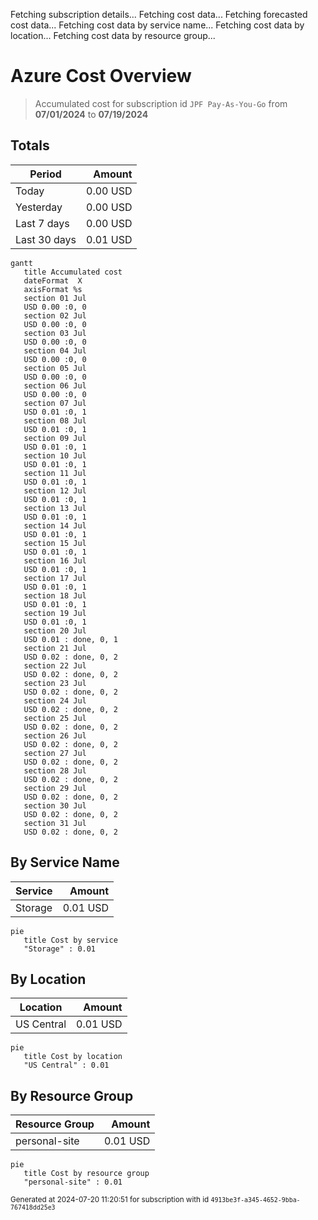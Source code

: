 Fetching subscription details...
Fetching cost data...
Fetching forecasted cost data...
Fetching cost data by service name...
Fetching cost data by location...
Fetching cost data by resource group...
# Azure Cost Overview

> Accumulated cost for subscription id `JPF Pay-As-You-Go` from **07/01/2024** to **07/19/2024**

## Totals

|Period|Amount|
|---|---:|
|Today|0.00 USD|
|Yesterday|0.00 USD|
|Last 7 days|0.00 USD|
|Last 30 days|0.01 USD|

```mermaid
gantt
   title Accumulated cost
   dateFormat  X
   axisFormat %s
   section 01 Jul
   USD 0.00 :0, 0
   section 02 Jul
   USD 0.00 :0, 0
   section 03 Jul
   USD 0.00 :0, 0
   section 04 Jul
   USD 0.00 :0, 0
   section 05 Jul
   USD 0.00 :0, 0
   section 06 Jul
   USD 0.00 :0, 0
   section 07 Jul
   USD 0.01 :0, 1
   section 08 Jul
   USD 0.01 :0, 1
   section 09 Jul
   USD 0.01 :0, 1
   section 10 Jul
   USD 0.01 :0, 1
   section 11 Jul
   USD 0.01 :0, 1
   section 12 Jul
   USD 0.01 :0, 1
   section 13 Jul
   USD 0.01 :0, 1
   section 14 Jul
   USD 0.01 :0, 1
   section 15 Jul
   USD 0.01 :0, 1
   section 16 Jul
   USD 0.01 :0, 1
   section 17 Jul
   USD 0.01 :0, 1
   section 18 Jul
   USD 0.01 :0, 1
   section 19 Jul
   USD 0.01 :0, 1
   section 20 Jul
   USD 0.01 : done, 0, 1
   section 21 Jul
   USD 0.02 : done, 0, 2
   section 22 Jul
   USD 0.02 : done, 0, 2
   section 23 Jul
   USD 0.02 : done, 0, 2
   section 24 Jul
   USD 0.02 : done, 0, 2
   section 25 Jul
   USD 0.02 : done, 0, 2
   section 26 Jul
   USD 0.02 : done, 0, 2
   section 27 Jul
   USD 0.02 : done, 0, 2
   section 28 Jul
   USD 0.02 : done, 0, 2
   section 29 Jul
   USD 0.02 : done, 0, 2
   section 30 Jul
   USD 0.02 : done, 0, 2
   section 31 Jul
   USD 0.02 : done, 0, 2
```

## By Service Name

|Service|Amount|
|---|---:|
|Storage|0.01 USD|

```mermaid
pie
   title Cost by service
   "Storage" : 0.01
```

## By Location

|Location|Amount|
|---|---:|
|US Central|0.01 USD|

```mermaid
pie
   title Cost by location
   "US Central" : 0.01
```

## By Resource Group

|Resource Group|Amount|
|---|---:|
|personal-site|0.01 USD|

```mermaid
pie
   title Cost by resource group
   "personal-site" : 0.01
```

<sup>Generated at 2024-07-20 11:20:51 for subscription with id `4913be3f-a345-4652-9bba-767418dd25e3`</sup>
